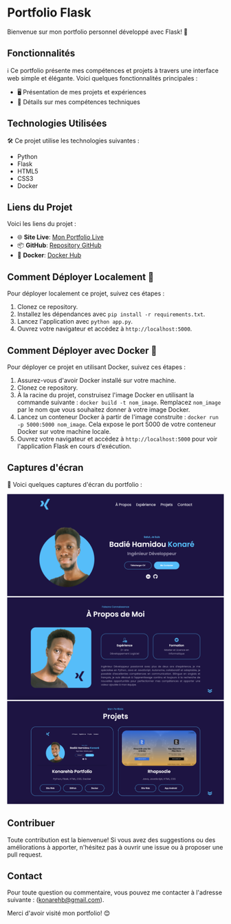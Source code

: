 # Portfolio Flask

Bienvenue sur mon portfolio personnel développé avec Flask! 🌟

## Fonctionnalités

ℹ️ Ce portfolio présente mes compétences et projets à travers une interface web simple et élégante. Voici quelques fonctionnalités principales :

- 🖥️ Présentation de mes projets et expériences
- 📄 Détails sur mes compétences techniques

## Technologies Utilisées

🛠️ Ce projet utilise les technologies suivantes :

- Python
- Flask
- HTML5
- CSS3
- Docker

## Liens du Projet

Voici les liens du projet :

- 🌐 **Site Live**: [Mon Portfolio Live](https://konarehb.vercel.app/)
- 📦 **GitHub**: [Repository GitHub](https://github.com/konarehb/flask-portfolio)
- 🐳 **Docker**: [Docker Hub](https://hub.docker.com/r/konarehb/flask-portfolio)

## Comment Déployer Localement 🚀

Pour déployer localement ce projet, suivez ces étapes :

1. Clonez ce repository.
2. Installez les dépendances avec `pip install -r requirements.txt`.
3. Lancez l'application avec `python app.py`.
4. Ouvrez votre navigateur et accédez à `http://localhost:5000`.

## Comment Déployer avec Docker 🐳

Pour déployer ce projet en utilisant Docker, suivez ces étapes :

1. Assurez-vous d'avoir Docker installé sur votre machine.
2. Clonez ce repository.
3. À la racine du projet, construisez l'image Docker en utilisant la commande suivante : `docker build -t nom_image`. Remplacez `nom_image` par le nom que vous souhaitez donner à votre image Docker.
4. Lancez un conteneur Docker à partir de l'image construite : `docker run -p 5000:5000 nom_image`. Cela expose le port 5000 de votre conteneur Docker sur votre machine locale.
5. Ouvrez votre navigateur et accédez à `http://localhost:5000` pour voir l'application Flask en cours d'exécution.

## Captures d'écran

📸 Voici quelques captures d'écran du portfolio :

![Capture d'écran 1](static/assets/screenshot1.png)
![Capture d'écran 2](static/assets/screenshot2.png)
![Capture d'écran 2](static/assets/screenshot3.png)

## Contribuer

Toute contribution est la bienvenue! Si vous avez des suggestions ou des améliorations à apporter, n'hésitez pas à ouvrir une issue ou à proposer une pull request.

## Contact

Pour toute question ou commentaire, vous pouvez me contacter à l'adresse suivante : (konarehb@gmail.com).

Merci d'avoir visité mon portfolio! 😊